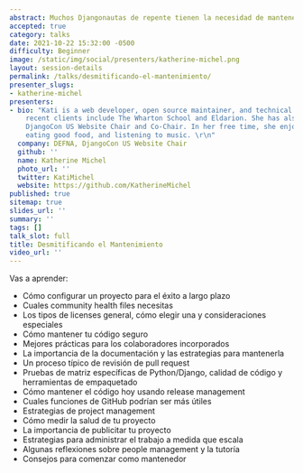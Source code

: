 ```yaml
---
abstract: Muchos Djangonautas de repente tienen la necesidad de mantener un proyecto. Voy a usar mis años de experiencia como mantenedora profesional del código abierto para enseñarles el proceso y prácticas para ser un mejor mantenedor. ¡El mantenimiento es una mejora en conocimiento y divertida también!
accepted: true
category: talks
date: 2021-10-22 15:32:00 -0500
difficulty: Beginner
image: /static/img/social/presenters/katherine-michel.png
layout: session-details
permalink: /talks/desmitificando-el-mantenimiento/
presenter_slugs:
- katherine-michel
presenters:
- bio: "Kati is a web developer, open source maintainer, and technical writer. Her
    recent clients include The Wharton School and Eldarion. She has also been the
    DjangoCon US Website Chair and Co-Chair. In her free time, she enjoys traveling,
    eating good food, and listening to music. \r\n"
  company: DEFNA, DjangoCon US Website Chair
  github: ''
  name: Katherine Michel
  photo_url: ''
  twitter: KatiMichel
  website: https://github.com/KatherineMichel
published: true
sitemap: true
slides_url: ''
summary: ''
tags: []
talk_slot: full
title: Desmitificando el Mantenimiento
video_url: ''
---
```


Vas a aprender:

* Cómo configurar un proyecto para el éxito a largo plazo
* Cuales community health files necesitas
* Los tipos de licenses general, cómo elegir una y consideraciones especiales
* Cómo mantener tu código seguro
* Mejores prácticas para los colaboradores incorporados
* La importancia de la documentación y las estrategias para mantenerla
* Un proceso típico de revisión de pull request
* Pruebas de matriz específicas de Python/Django, calidad de código y herramientas de empaquetado
* Cómo mantener el código hoy usando release management
* Cuales funciones de GitHub podrían ser más útiles
* Estrategias de project management
* Cómo medir la salud de tu proyecto
* La importancia de publicitar tu proyecto
* Estrategias para administrar el trabajo a medida que escala
* Algunas reflexiones sobre people management y la tutoría
* Consejos para comenzar como mantenedor
